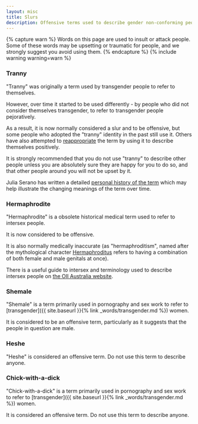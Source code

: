```yaml
---
layout: misc
title: Slurs
description: Offensive terms used to describe gender non-conforming people in the UK
---
```


{% capture warn %}
Words on this page are used to insult or attack people. Some of these words may be upsetting or traumatic for people, and we strongly suggest you avoid using them. 
{% endcapture %}
{% include warning warning=warn %}

### Tranny

"Tranny" was originally a term used by transgender people to refer to themselves.

However, over time it started to be used differently - by people who did not consider themselves transgender, to refer to transgender people pejoratively.

As a result, it is now normally considered a slur and to be offensive, but some people who adopted the "tranny" identity in the past still use it. Others have also attempted to [reappropriate](https://en.wikipedia.org/wiki/Reappropriate) the term by using it to describe themselves positively.

It is strongly recommended that you do not use "tranny" to describe other people unless you are absolutely sure they are happy for you to do so, and that other people around you will not be upset by it.

Julia Serano has written a detailed [personal history of the term](http://juliaserano.blogspot.co.uk/2014/04/a-personal-history-of-t-word-and-some.html) which may help illustrate the changing meanings of the term over time.

### Hermaphrodite

"Hermaphrodite" is a obsolete historical medical term used to refer to intersex people.

It is now considered to be offensive. 

It is also normally medically inaccurate (as "hermaphroditism", named after the mythological character [Hermaphroditus](https://en.wikipedia.org/wiki/Hermaphroditus) refers to having a combination of both female and male genitals at once).

There is a useful guide to intersex and terminology used to describe intersex people on [the OII Australia website](https://oii.org.au/allies/).

### Shemale

"Shemale" is a term primarily used in pornography and sex work to refer to [transgender]({{ site.baseurl }}{% link _words/transgender.md %}) women. 

It is considered to be an offensive term, particularly as it suggests that the people in question are male.

### Heshe

"Heshe" is considered an offensive term. Do not use this term to describe anyone.

### Chick-with-a-dick

"Chick-with-a-dick" is a term primarily used in pornography and sex work to refer to [transgender]({{ site.baseurl }}{% link _words/transgender.md %}) women. 

It is considered an offensive term. Do not use this term to describe anyone. 